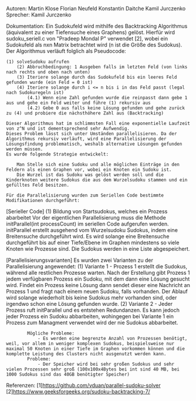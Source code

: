 Autoren:
	Martin Klose
	Florian Neufeld
	Konstantin Daitche
	Kamil Jurczenko
Sprecher:
    Kamil Jurczenko 


Dokumentation:
	Ein Sudokufeld wird mithilfe des Backtracking Algorithmus (äquivalent zu einer Tiefensuche eines Graphens) gelöst. Hierfür wird sudoku_seriell.c von "Pradeep Mondal P" verwendet [2], wobei ein Sudokufeld als nxn Matrix betrachtet wird (n ist die Größe des Sudokus).
	Der Algorithmus verläuft folglich als Pseudocode:
	
	(1) solveSudoku aufrufen
		(2) Abbruchbedingung: 1 Ausgeben falls im letzten Feld (von links nach rechts und oben nach unten)
		(3) Iteriere solange durch das Sudokufeld bis ein leeres Feld gefunden wurde (ein Feld = 0 ist)
		(4) Iteriere solange durch i <= n bis i in das Feld passt (legal nach Sudokuregeln ist)
			(4.1) Wenn eine Zahl gefunden wurde die reinpasst dann gebe 1 aus und gehe ein Feld weiter und führe (1) rekursiv aus
			(4.2) Gebe 0 aus falls keine Lösung gefunden und gehe zurück zu (4) und probiere die nächsthöhere Zahl aus (Backtracking)
	
	Dieser Algorithmus hat im schlimmsten Fall eine exponentielle Laufzeit von z^N und ist dementsprechend sehr Aufwendig.
	Dieses Problem lässt sich unter Umständen parallelisieren. Da der Algorithmus rekursiv verläuft, wird eine Parallelisierung der Lösungsfindung problematisch, weshalb alternative Lösungen gefunden werden müssen.
	Es wurde folgende Strategie entwickelt:
		
		Man Stelle sich eine Sudoku und alle möglichen Einträge in den Feldern als einen Graphen vor, wobei ein Knoten ein Sudoku ist. 
		Die Wurzel ist das Sudoku was gelöst werden soll und die Kinderknoten weitere Sudokus die aus dem Wurzelsudoku stammen und ein gefülltes Feld besitzen.
	
	Für die Parallelisierung wurden zum Seriellen Code bestimmte Modifikationen durchgeführt:
		
[Serieller Code]		(1) Bildung von Startsudokus, welches ein Prozess abarbeitet 
								Vor der eigentlichen Parallelisierung muss die Methode initParallel(int processCount) im seriellen Code aufgerufen werden.
								initParallel erstellt ausgehend vom Wurzelsudoku Sudokus, indem eine Breitensuche durchgeführt wird. Es wird solange eine Breitensuche durchgeführt bis auf einer Tiefe/Ebene im Graphen mindestens so viele 
								Knoten wie Prozesse sind. Die Sudokus werden in eine Liste abgespeichert.
								
[Parallelisierungsvarianten]	Es wurden zwei Varianten zu der Parallelisierung angewendet:
								(1) Variante 1
									- Prozess 1 erstellt die Sudokus, während alle restlichen Prozesse warten. Nach der Erstellung gibt Prozess 1 jedem verfügbaren Prozess ein Sudoku, mit dem dann eine Lösung gesucht wird.
									  Findet ein Prozess keine Lösung dann sendet dieser eine Nachricht an Prozess 1 und fragt nach einem neuen Sudoku, falls vorhanden.
									  Der Ablauf wird solange wiederholt bis keine Sudokus mehr vorhanden sind, oder irgendwo schon eine Lösung gefunden wurde.
								(2) Variante 2
									- Jeder Prozess ruft initParallel und es entstehen Redundanzen. 
									  Es kann jedoch jeder Prozess ein Sudoku abbarbeiten, wohingegen bei Variante 1 ein Prozess zum Managment verwendet wird der nie Sudokus abbarbeitet.
									  
				
			Mögliche Probleme: 
				- Es werden eine begrenzte Anzahl von Prozessen benötigt, weil, vor allem in weniger komplexen Sudokus, beispielsweise nur maximal 50 Knoten in einer Tiefe im Graphen vorkommen können und die komplette Leistung des Clusters nicht ausgenutzt werden kann.
			Probleme:
				- Der Speicher wird bei sehr großen Sudokus und sehr vielen Prozessen sehr groß (100x100x4Bytes bei int sind 40 MB, bei 1000 Sudokus sind das 40GB benötigter Speicher)
			
			
		
		


Referenzen:
[1]https://github.com/vduan/parallel-sudoku-solver
[2]https://www.geeksforgeeks.org/sudoku-backtracking-7/
